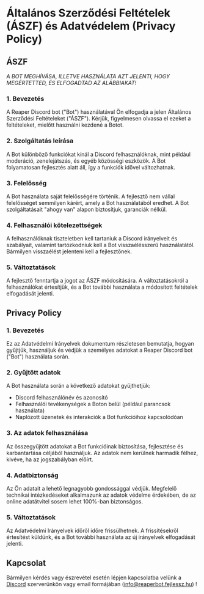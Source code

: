 # Általános Szerződési Feltételek (ÁSZF) és Adatvédelem (Privacy Policy)



## ÁSZF

_A BOT MEGHÍVÁSA, ILLETVE HASZNÁLATA AZT JELENTI, HOGY MEGÉRTETTED, ÉS ELFOGADTAD AZ ALÁBBIAKAT!_


### 1. Bevezetés

A Reaper Discord bot ("Bot") használatával Ön elfogadja a jelen Általános Szerződési Feltételeket ("ÁSZF"). Kérjük, figyelmesen olvassa el ezeket a feltételeket, mielőtt használni kezdené a Botot.

### 2. Szolgáltatás leírása

A Bot különböző funkciókat kínál a Discord felhasználóknak, mint például moderáció, zenelejátszás, és egyéb közösségi eszközök. A Bot folyamatosan fejlesztés alatt áll, így a funkciók idővel változhatnak.

### 3. Felelősség

A Bot használata saját felelősségére történik. A fejlesztő nem vállal felelősséget semmilyen kárért, amely a Bot használatából eredhet. A Bot szolgáltatásait "ahogy van" alapon biztosítjuk, garanciák nélkül.

### 4. Felhasználói kötelezettségek

A felhasználóknak tiszteletben kell tartaniuk a Discord irányelveit és szabályait, valamint tartózkodniuk kell a Bot visszaélésszerű használatától. Bármilyen visszaélést jelenteni kell a fejlesztőnek.

### 5. Változtatások

A fejlesztő fenntartja a jogot az ÁSZF módosítására. A változtatásokról a felhasználókat értesítjük, és a Bot további használata a módosított feltételek elfogadását jelenti.





## Privacy Policy

### 1. Bevezetés

Ez az Adatvédelmi Irányelvek dokumentum részletesen bemutatja, hogyan gyűjtjük, használjuk és védjük a személyes adatokat a Reaper Discord bot ("Bot") használata során.

### 2. Gyűjtött adatok

A Bot használata során a következő adatokat gyűjthetjük:
- Discord felhasználónév és azonosító
- Felhasználói tevékenységek a Boton belül (például parancsok használata)
- Naplózott üzenetek és interakciók a Bot funkcióihoz kapcsolódóan

### 3. Az adatok felhasználása

Az összegyűjtött adatokat a Bot funkcióinak biztosítása, fejlesztése és karbantartása céljából használjuk. Az adatok nem kerülnek harmadik félhez, kivéve, ha az jogszabályban előírt.

### 4. Adatbiztonság

Az Ön adatait a lehető legnagyobb gondossággal védjük. Megfelelő technikai intézkedéseket alkalmazunk az adatok védelme érdekében, de az online adatátvitel sosem lehet 100%-ban biztonságos.


### 5. Változtatások

Az Adatvédelmi Irányelvek időről időre frissülhetnek. A frissítésekről értesítést küldünk, és a Bot további használata az új irányelvek elfogadását jelenti.



## Kapcsolat

Bármilyen kérdés vagy észrevétel esetén lépjen kapcsolatba velünk a [Discord](https://dsc.gg/reaper-support) szerverünkön vagy email formájában (info@reaperbot.fejlessz.hu) !

 
